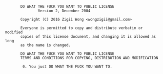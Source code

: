            DO WHAT THE FUCK YOU WANT TO PUBLIC LICENSE
                   Version 2, December 2004

           Copyright (C) 2016 Zigii Wong <wongzigii@gmail.com>

           Everyone is permitted to copy and distribute verbatim or modified
           copies of this license document, and changing it is allowed as long
           as the name is changed.

           DO WHAT THE FUCK YOU WANT TO PUBLIC LICENSE
           TERMS AND CONDITIONS FOR COPYING, DISTRIBUTION AND MODIFICATION

            0. You just DO WHAT THE FUCK YOU WANT TO.
